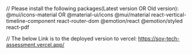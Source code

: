// Please install the following packages(Latest version OR Old version):
@mui/icons-material OR @material-ui/icons
@mui/material 
react-vertical-timeline-component 
react-router-dom @emotion/react 
@emotion/styled react-pdf

// The below Link is to the deployed version to vercel:
https://sov-tech-assessment.vercel.app/
